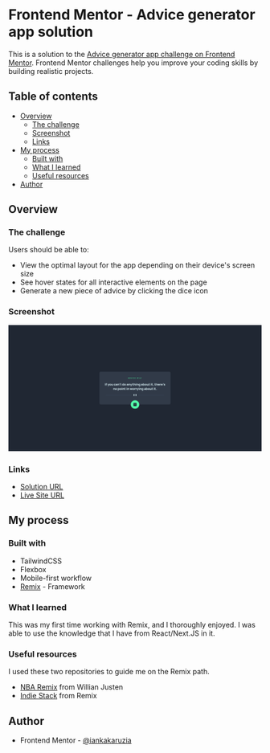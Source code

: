 # Frontend Mentor - Advice generator app solution

This is a solution to the [Advice generator app challenge on Frontend Mentor](https://www.frontendmentor.io/challenges/advice-generator-app-QdUG-13db). Frontend Mentor challenges help you improve your coding skills by building realistic projects.

## Table of contents

- [Overview](#overview)
  - [The challenge](#the-challenge)
  - [Screenshot](#screenshot)
  - [Links](#links)
- [My process](#my-process)
  - [Built with](#built-with)
  - [What I learned](#what-i-learned)
  - [Useful resources](#useful-resources)
- [Author](#author)

## Overview

### The challenge

Users should be able to:

- View the optimal layout for the app depending on their device's screen size
- See hover states for all interactive elements on the page
- Generate a new piece of advice by clicking the dice icon

### Screenshot

![](./docs/screenshot.png)

### Links

- [Solution URL](https://github.com/iankakaruzia/advice-generator-app)
- [Live Site URL](https://advice-generator-app-wine-kappa.vercel.app/)

## My process

### Built with

- TailwindCSS
- Flexbox
- Mobile-first workflow
- [Remix](https://remix.run/) - Framework

### What I learned

This was my first time working with Remix, and I thoroughly enjoyed. I was able to use the knowledge that I have from React/Next.JS in it.

### Useful resources

I used these two repositories to guide me on the Remix path.

- [NBA Remix](https://github.com/willianjusten/nba-remix) from Willian Justen
- [Indie Stack](https://github.com/remix-run/indie-stack) from Remix

## Author

- Frontend Mentor - [@iankakaruzia](https://www.frontendmentor.io/profile/iankakaruzia)
